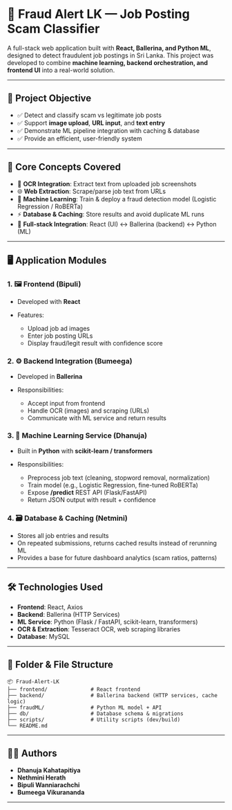 
# 🔎 Fraud Alert LK — Job Posting Scam Classifier

A full-stack web application built with **React, Ballerina, and Python ML**, designed to detect fraudulent job postings in Sri Lanka. This project was developed to combine **machine learning, backend orchestration, and frontend UI** into a real-world solution.

---

## 🎯 Project Objective

* ✅ Detect and classify scam vs legitimate job posts
* ✅ Support **image upload**, **URL input**, and **text entry**
* ✅ Demonstrate ML pipeline integration with caching & database
* ✅ Provide an efficient, user-friendly system

---

## 🧠 Core Concepts Covered

* 📸 **OCR Integration**: Extract text from uploaded job screenshots
* 🌐 **Web Extraction**: Scrape/parse job text from URLs
* 🤖 **Machine Learning**: Train & deploy a fraud detection model (Logistic Regression / RoBERTa)
* ⚡ **Database & Caching**: Store results and avoid duplicate ML runs
* 🔗 **Full-stack Integration**: React (UI) ↔ Ballerina (backend) ↔ Python (ML)

---

## 🖥️ Application Modules

### 1. 🖼️ Frontend (Bipuli)

* Developed with **React**
* Features:

  * Upload job ad images
  * Enter job posting URLs
  * Display fraud/legit result with confidence score

### 2. ⚙️ Backend Integration (Bumeega)

* Developed in **Ballerina**
* Responsibilities:

  * Accept input from frontend
  * Handle OCR (images) and scraping (URLs)
  * Communicate with ML service and return results

### 3. 🤖 Machine Learning Service (Dhanuja)

* Built in **Python** with **scikit-learn / transformers**
* Responsibilities:

  * Preprocess job text (cleaning, stopword removal, normalization)
  * Train model (e.g., Logistic Regression, fine-tuned RoBERTa)
  * Expose **/predict** REST API (Flask/FastAPI)
  * Return JSON output with result + confidence

### 4. 🗃️ Database & Caching (Netmini)

* Stores all job entries and results 
* On repeated submissions, returns cached results instead of rerunning ML
* Provides a base for future dashboard analytics (scam ratios, patterns)

---

## 🛠️ Technologies Used

* **Frontend**: React, Axios
* **Backend**: Ballerina (HTTP Services)
* **ML Service**: Python (Flask / FastAPI, scikit-learn, transformers)
* **OCR & Extraction**: Tesseract OCR, web scraping libraries
* **Database**: MySQL 

---

## 📂 Folder & File Structure

```plaintext
📦 Fraud-Alert-LK
├── frontend/              # React frontend
├── backend/               # Ballerina backend (HTTP services, cache logic)
├── fraudML/               # Python ML model + API
├── db/                    # Database schema & migrations
├── scripts/               # Utility scripts (dev/build)
└── README.md
```

---

## 👨‍💻 Authors

* **Dhanuja Kahatapitiya** 
* **Nethmini Herath** 
* **Bipuli Wanniarachchi** 
* **Bumeega Vikurananda** 

---

